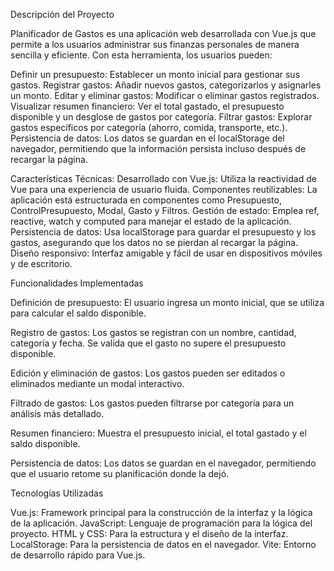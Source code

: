 Descripción del Proyecto

Planificador de Gastos es una aplicación web desarrollada con Vue.js que permite a los usuarios administrar sus finanzas personales de manera sencilla y eficiente. Con esta herramienta, los usuarios pueden:

Definir un presupuesto: Establecer un monto inicial para gestionar sus gastos.
Registrar gastos: Añadir nuevos gastos, categorizarlos y asignarles un monto.
Editar y eliminar gastos: Modificar o eliminar gastos registrados.
Visualizar resumen financiero: Ver el total gastado, el presupuesto disponible y un desglose de gastos por categoría.
Filtrar gastos: Explorar gastos específicos por categoría (ahorro, comida, transporte, etc.).
Persistencia de datos: Los datos se guardan en el localStorage del navegador, permitiendo que la información persista incluso después de recargar la página.

Características Técnicas:
Desarrollado con Vue.js: Utiliza la reactividad de Vue para una experiencia de usuario fluida.
Componentes reutilizables: La aplicación está estructurada en componentes como Presupuesto, ControlPresupuesto, Modal, Gasto y Filtros.
Gestión de estado: Emplea ref, reactive, watch y computed para manejar el estado de la aplicación.
Persistencia de datos: Usa localStorage para guardar el presupuesto y los gastos, asegurando que los datos no se pierdan al recargar la página.
Diseño responsivo: Interfaz amigable y fácil de usar en dispositivos móviles y de escritorio.

Funcionalidades Implementadas

Definición de presupuesto:
El usuario ingresa un monto inicial, que se utiliza para calcular el saldo disponible.

Registro de gastos:
Los gastos se registran con un nombre, cantidad, categoría y fecha.
Se valida que el gasto no supere el presupuesto disponible.

Edición y eliminación de gastos:
Los gastos pueden ser editados o eliminados mediante un modal interactivo.

Filtrado de gastos:
Los gastos pueden filtrarse por categoría para un análisis más detallado.

Resumen financiero:
Muestra el presupuesto inicial, el total gastado y el saldo disponible.

Persistencia de datos:
Los datos se guardan en el navegador, permitiendo que el usuario retome su planificación donde la dejó.

Tecnologías Utilizadas

Vue.js: Framework principal para la construcción de la interfaz y la lógica de la aplicación.
JavaScript: Lenguaje de programación para la lógica del proyecto.
HTML y CSS: Para la estructura y el diseño de la interfaz.
LocalStorage: Para la persistencia de datos en el navegador.
Vite: Entorno de desarrollo rápido para Vue.js.
